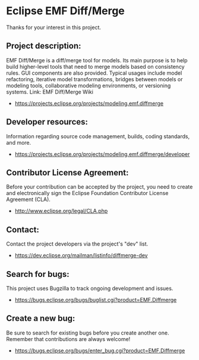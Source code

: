 Eclipse EMF Diff/Merge
==============================

Thanks for your interest in this project.

Project description:
--------------------

EMF Diff/Merge is a diff/merge tool for models. Its main purpose is to help build higher-level tools that need to merge models based on consistency rules. GUI components are also provided. Typical usages include model refactoring, iterative model transformations, bridges between models or modeling tools, collaborative modeling environments, or versioning systems.
Link: EMF Diff/Merge Wiki

- https://projects.eclipse.org/projects/modeling.emf.diffmerge

Developer resources:
--------------------

Information regarding source code management, builds, coding standards, and more.

- https://projects.eclipse.org/projects/modeling.emf.diffmerge/developer

Contributor License Agreement:
------------------------------

Before your contribution can be accepted by the project, you need to create and electronically sign the Eclipse Foundation Contributor License Agreement (CLA).

- http://www.eclipse.org/legal/CLA.php

Contact:
--------

Contact the project developers via the project's "dev" list.

- https://dev.eclipse.org/mailman/listinfo/diffmerge-dev

Search for bugs:
----------------

This project uses Bugzilla to track ongoing development and issues.

- https://bugs.eclipse.org/bugs/buglist.cgi?product=EMF.Diffmerge

Create a new bug:
-----------------

Be sure to search for existing bugs before you create another one. Remember that contributions are always welcome!

- https://bugs.eclipse.org/bugs/enter_bug.cgi?product=EMF.Diffmerge
